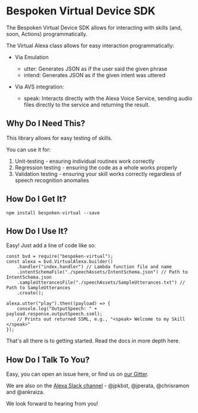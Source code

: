 # Bespoken Virtual Device SDK
The Bespoken Virtual Device SDK allows for interacting with skills (and, soon, Actions) programmatically.

The Virtual Alexa class allows for easy interaction programmatically:

* Via Emulation
    * utter: Generates JSON as if the user said the given phrase
    * intend: Generates JSON as if the given intent was uttered

* Via AVS integration:
    * speak: Interacts directly with the Alexa Voice Service,
sending audio files directly to the service and returning the result.

## Why Do I Need This?
This library allows for easy testing of skills.

You can use it for:
1) Unit-testing - ensuring individual routines work correctly
2) Regression testing - ensuring the code as a whole works properly
3) Validation testing - ensuring your skill works correctly regardless of speech recognition anomalies

## How Do I Get It?
```
npm install bespoken-virtual --save
```

## How Do I Use It?
Easy! Just add a line of code like so:
```
const bvd = require("bespoken-virtual");
const alexa = bvd.VirtualAlexa.builder()
    .handler("index.handler") // Lambda function file and name
    .intentSchemaFile("./speechAssets/IntentSchema.json") // Path to IntentSchema.json
    .sampleUtterancesFile("./speechAssets/SampleUtterances.txt") // Path to SampleUtterances
    .create();

alexa.utter("play").then((payload) => {
    console.log("OutputSpeech: " + payload.response.outputSpeech.ssml);
    // Prints out returned SSML, e.g., "<speak> Welcome to my Skill </speak>"
});
```

That's all there is to getting started. Read the docs in more depth here.

## How Do I Talk To You?
Easy, you can open an issue here, or find us on [our Gitter](https://gitter.im/bespoken/bst).

We are also on the [Alexa Slack channel](http://amazonalexa.slack.com) - @jpkbst, @jperata, @chrisramon and @ankraiza.

We look forward to hearing from you!
